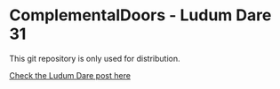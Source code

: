 ComplementalDoors - Ludum Dare 31
=================================

This git repository is only used for distribution.

[Check the Ludum Dare post here](http://ludumdare.com/compo/ludum-dare-31/?action=preview&uid=35147)

